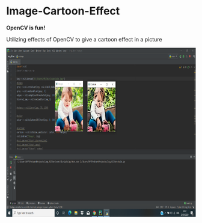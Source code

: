 # Image-Cartoon-Effect
<html>
  <head></head>
    <body>
      <strong>OpenCV is fun!</strong>
      <p>
        Utilizing effects of OpenCV to give a cartoon effect in a picture</p>
<p align="center"><img src="https://github.com/aditisneh/Image-Cartoon-Effect/blob/master/2020-08-23.png" width="800px" height="450px"></p>
    </body>
  </html>
